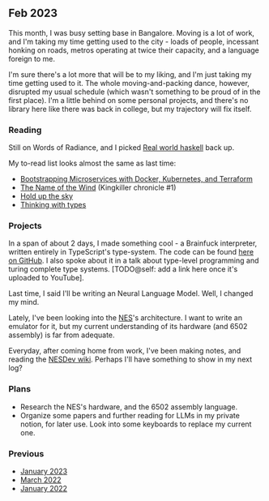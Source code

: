 ## Feb 2023

This month, I was busy setting base in Bangalore.
Moving is a lot of work, and I'm taking my time getting used to the city - loads of people,
incessant honking on roads, metros operating at twice their capacity, and a language foreign to me.

I'm sure there's a lot more that will be to my liking, and I'm just taking my time getting used to it.
The whole moving-and-packing dance, however, disrupted my usual schedule
(which wasn't something to be proud of in the first place).
I'm a little behind on some personal projects, and there's no library here like there was back in college,
but my trajectory will fix itself.

### Reading

Still on Words of Radiance, and I picked [Real world haskell](https://book.realworldhaskell.org/) back up.

My to-read list looks almost the same as last time:

- [Bootstrapping Microservices with Docker, Kubernetes, and Terraform](https://www.manning.com/books/bootstrapping-microservices-with-docker-kubernetes-and-terraform)
- [The Name of the Wind](https://www.goodreads.com/book/show/186074.The_Name_of_the_Wind) (Kingkiller chronicle #1)
- [Hold up the sky](https://www.goodreads.com/book/show/49247266-to-hold-up-the-sky)
- [Thinking with types](https://thinkingwithtypes.com/)

### Projects

In a span of about 2 days, I made something cool - a Brainfuck interpreter, written entirely in TypeScript's type-system.
The code can be found [here on GitHub](https://github.com/srijan-paul/tsfun/blob/main/src/index.ts).
I also spoke about it in a talk about type-level programming and turing complete type systems.
[TODO@self: add a link here once it's uploaded to YouTube].

Last time, I said I'll be writing an Neural Language Model.
Well, I changed my mind.

Lately, I've been looking into the [NES](https://en.wikipedia.org/wiki/Nintendo_Entertainment_System)'s architecture.
I want to write an emulator for it, but my current understanding of its hardware (and 6502 assembly) is far from adequate.

Everyday, after coming home from work, I've been making notes, and reading the [NESDev wiki](https://www.nesdev.org/wiki/Nesdev_Wiki).
Perhaps I'll have something to show in my next log?

### Plans

- Research the NES's hardware, and the 6502 assembly language.
- Organize some papers and further reading for LLMs in my private notion, for later use. 
Look into some keyboards to replace my current one.

### Previous

- [January 2023](/current/jan-2023)
- [March 2022](/current/mar-2022)
- [January 2022](/current/jan-2022)

